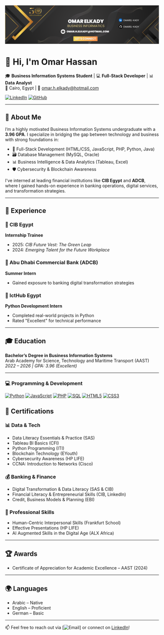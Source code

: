 ![baner](https://github.com/omarel-kady/omarel-kady/blob/355ca4a9d87da59e2e7b405f5919c1686c4410f5/Omar%20Elkady%20(2).png)
# 👋 Hi, I'm Omar Hassan

🎓 **Business Information Systems Student** | 💻 **Full-Stack Developer** | 📊 **Data Analyst**  
📍 Cairo, Egypt | 📧 omar.h.elkady@hotmail.com 

[![LinkedIn](https://img.shields.io/badge/LinkedIn-omar--elkady-blue?logo=linkedin)](https://linkedin.com/in/omarelkadyy)
[![GitHub](https://img.shields.io/badge/GitHub-omarel--kady-black?logo=github)](https://github.com/omarel-kady)

---

## 🧠 About Me

I’m a highly motivated Business Information Systems undergraduate with a **3.96 GPA**. I specialize in bridging the gap between technology and business with strong foundations in:

- 🧩 Full-Stack Development (HTML/CSS, JavaScript, PHP, Python, Java)
- 🗃️ Database Management (MySQL, Oracle)
- 📊 Business Intelligence & Data Analytics (Tableau, Excel)
- 🛡️ Cybersecurity & Blockchain Awareness

I've interned at leading financial institutions like **CIB Egypt** and **ADCB**, where I gained hands-on experience in banking operations, digital services, and transformation strategies.

---

## 💼 Experience

### 🔹 CIB Egypt  
**Internship Trainee**  
- 2025: *CIB Future Vest: The Green Leap*  
- 2024: *Emerging Talent for the Future Workplace*

### 🔹 Abu Dhabi Commercial Bank (ADCB)  
**Summer Intern**  
- Gained exposure to banking digital transformation strategies

### 🔹 IctHub Egypt  
**Python Development Intern**  
- Completed real-world projects in Python  
- Rated "Excellent" for technical performance

---

## 🎓 Education

**Bachelor’s Degree in Business Information Systems**  
Arab Academy for Science, Technology and Maritime Transport (AAST)  
*2022 – 2026 | GPA: 3.96 (Excellent)*

---

### 💻 Programming & Development
[![Python](https://img.shields.io/badge/-Python-3776AB?style=for-the-badge&logo=python&logoColor=white)](https://www.python.org/)
[![JavaScript](https://img.shields.io/badge/-JavaScript-F7DF1E?style=for-the-badge&logo=javascript&logoColor=black)](https://developer.mozilla.org/en-US/docs/Web/JavaScript)
[![PHP](https://img.shields.io/badge/-PHP-777BB4?style=for-the-badge&logo=php&logoColor=white)](https://www.php.net/)
[![SQL](https://img.shields.io/badge/-SQL-4479A1?style=for-the-badge&logo=mysql&logoColor=white)](https://en.wikipedia.org/wiki/SQL)
[![HTML5](https://img.shields.io/badge/-HTML5-E34F26?style=for-the-badge&logo=html5&logoColor=white)](https://developer.mozilla.org/en-US/docs/Web/HTML)
[![CSS3](https://img.shields.io/badge/-CSS3-1572B6?style=for-the-badge&logo=css3&logoColor=white)](https://developer.mozilla.org/en-US/docs/Web/CSS)

## 📜 Certifications

### 📊 Data & Tech
- Data Literacy Essentials & Practice (SAS)  
- Tableau BI Basics (CFI)  
- Python Programming (ITI)  
- Blockchain Technology (EYouth)  
- Cybersecurity Awareness (HP LIFE)  
- CCNA: Introduction to Networks (Cisco)

### 💰 Banking & Finance
- Digital Transformation & Data Literacy (SAS & CIB)  
- Financial Literacy & Entrepreneurial Skills (CIB, LinkedIn)  
- Credit, Business Models & Planning (EBI)

### 🤝 Professional Skills
- Human-Centric Interpersonal Skills (Frankfurt School)  
- Effective Presentations (HP LIFE)  
- AI Augmented Skills in the Digital Age (ALX Africa)

---

## 🏆 Awards

- Certificate of Appreciation for Academic Excellence – AAST (2024)

---

## 🌍 Languages

- Arabic – Native  
- English – Proficient  
- German – Basic

---

📫 Feel free to reach out via [![Email](https://img.shields.io/badge/-omar.h.elkady@hotmail.com-D14836?style=flat-square&logo=gmail&logoColor=white)] or connect on  [LinkedIn](https://linkedin.com/in/omarel-kady)!

